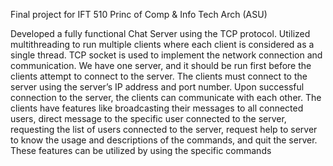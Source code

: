 Final project for IFT 510 Princ of Comp & Info Tech Arch (ASU)

Developed a fully functional Chat Server using the TCP protocol.
Utilized multithreading to run multiple clients where each client is considered as a
single thread. TCP socket is used to implement the network connection and communication.
We have one server, and it should be run first before the clients attempt to connect to the
server. The clients must connect to the server using the server’s IP address and port number.
Upon successful connection to the server, the clients can communicate with each other. The
clients have features like broadcasting their messages to all connected users, direct message
to the specific user connected to the server, requesting the list of users connected to the
server, request help to server to know the usage and descriptions of the commands, and quit
the server. These features can be utilized by using the specific commands

